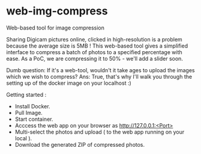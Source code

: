 # web-img-compress
Web-based tool for image compression

Sharing Digicam pictures online, clicked in high-resolution is a problem because the average size is 5MB !
This web-based tool gives a simplified interface to compress a batch of photos to a specified percentage with ease.
As a PoC, we are compressing it to 50% - we'll add a slider soon.

Dumb question: If it's a web-tool, wouldn't it take ages to upload the images which we wish to compress? 
Ans: True, that's why I'll walk you through the setting up of the docker image on your localhost :)


Getting started :

- Install Docker.
- Pull Image.
- Start container.
- Acccess the web app on your browser as http://127.0.0.1:<Port> 
- Multi-select the photos and upload ( to the web app running on your local ).
- Download the generated ZIP of compressed photos.


